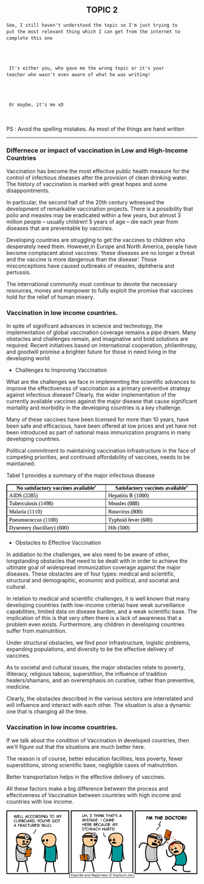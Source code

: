 
<h2 align="center"> TOPIC 2 </h2>

<p align="center">

<code>See, I still haven't understood the topic so I'm just trying to put the most relevant thing which I can get from the internet to complete this one
</code>

<br><br>

<code> It's either you, who gave me the wrong topic or it's your teacher who wasn't even aware of what he was writing! </code>

<br><br>

<code> Or maybe, it's me xD </code>

<br><br> PS : Avoid the spelling mistakes. As most of the things are hand written </p>
</p>

---

### __Differnece or impact of vaccination in Low and High-Income Countries__

Vaccination has become the most effective public health measure for the control of infectious diseases after the provision
of clean drinking water. The history of vaccination is marked with great hopes and some disappointments.

In particular, the second half of the 20th century witnessed the development of remarkable vaccination projects. 
There is a possibility that polio and measles may be eradicated within a few years, but almost 3 million people – usually children!
5 years of age – die each year from diseases that are preventable by vaccines. 

Developing countries are struggling to get the vaccines to children who desperately need them. However,in Europe and North America, 
people have become complacent about vaccines: ‘these diseases are no longer a threat and the vaccine is more dangerous than the disease’.
Those misconceptions have caused outbreaks of measles, diphtheria and pertussis.

The international community must continue to devote the necessary resources, money and manpower to fully exploit the 
promise that vaccines hold for the relief of human misery.

### __Vaccination in low income countries.__

In spite of significant advances in science and technology, the 
implementation of global vaccination coverage remains a pipe dream.
Many obstacles and challenges remain, and imaginative and bold solutions are required. Recent initiatives based on international cooperation, philanthropy, and goodwill promise a brighter future for those in need living in the developing world 

- Challenges to Improving Vaccination

What are the challenges we face in implementing the scientific advances
to improve the effectiveness of vaccination as a primary preventive strategy against infectious disease? Clearly, the wider implementation of the currently available vaccines against the major disease that cause significant mortality and morbidity in the developing countries is a key challenge. 

Many of these vaccines have been licensed for more than 10 years, have been safe and efficacious, have been offered at low prices and yet have not been introduced as part of national mass immunization programs in many developing countries.

Political commitment to maintaining vaccination infrastructure in the face of competing priorities, and continued affordability of vaccines, needs to be maintained.

Tabel 1 provides a summary of the major infectious disease

<p>
<img src="https://raw.githubusercontent.com/CodeDotJS/codedotjs.github.io/master/Screenshot from 2017-01-15 05-48-12.png">
</p>

- Obstacles to Effective Vaccination

In addiation to the challenges, we also need to be aware of other, longstanding obstacles that need to be dealt with in order to achieve the ultimate goal of widespread immunization coverage against the major diseases. These obstacles are of four types: medical and scientific, structural and demographic, economic and political, and societal and cultural.

In relation to medical and scientific challenges, it is well known that many developing countries (with low-income criteria) have weak surveillance capabilities, limited data on disease burden, and a weak scientific base. The implication of this is that very often there is a lack of awareness that a problem even exists. Furthermore, any children in developing countries suffer from malnutrition.

Under structural obstacles, we find poor infrastructure, logistic problems, expanding populations, and diversity to be the effective delivery of vaccines.

As to societal and cultural issues, the major obstacles relate to poverty, illiteracy, religious taboos, superstition, the influence of tradition healers/shamans, and an overemphasis on curative, rather than preventive, medicine.

Clearly, the obstacles described in the various sectors are interrelated and will influence and interact with each other. The situation is also a dynamic one that is changing all the time.

### __Vaccination in low income countries.__

If we talk about the condition of Vaccination in developed countries, then we'll figure out that the situations are much better here. 

The reason is of course, better education facilities, less poverty, fewer superstitions, strong scientific base, negligible cases of malnutrition.

Better transportation helps in the effective delivery of vaccines.

All these factors make a big difference between the process and effectiveness of Vaccination between countries with high income and countries with low income.

<p align="center">
	<img src="https://raw.githubusercontent.com/CodeDotJS/codedotjs.github.io/master/headfracture.png">
</p>